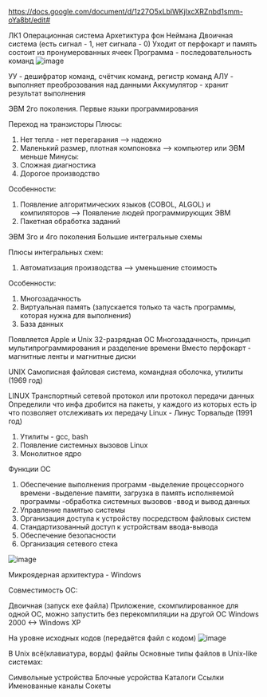 https://docs.google.com/document/d/1z27O5xLblWKjIxcXRZnbd1smm-oYa8bt/edit#

ЛК1 Операционная система
Архетиктура фон Неймана
Двоичная система (есть сигнал - 1, нет сигнала - 0)
Уходит от перфокарт и память состоит из пронумерованных ячеек
Программа - последовательность команд
![image](https://user-images.githubusercontent.com/97594112/213094537-9ca8a755-cd37-424b-86b7-c4622e49ebf6.png)

УУ - дешифратор команд, счётчик команд, регистр команд
АЛУ - выполняет преоброзования над данными
Аккумулятор - хранит результат выполнения


ЭВМ 2го поколения. Первые языки программирования

Переход на транзисторы
Плюсы:
1. Нет тепла - нет перегарания --> надежно
2. Маленький размер, плотная компоновка --> компьютер или ЭВМ меньше
Минусы:
1. Сложная диагностика
2. Дорогое производство

Особенности:
1. Появление алгоритмических языков (COBOL, ALGOL) и компиляторов --> Появление людей программирующих ЭВМ
2. Пакетная обработка заданий


ЭВМ 3го и 4го поколения
Большие интегральные схемы

Плюсы интегральных схем:
1. Автоматизация производства --> уменьшение стоимость

Особенности:
1. Многозадачность
2. Виртуальная память (запускается только та часть программы, которая нужна для выполнения)
3. База данных

Появляется Apple и Unix
32-разрядная ОС
Многозадачность, принцип мультипрограммирования и разделение времени
Вместо перфокарт - магнитные ленты и магнитные диски

UNIX
Самописная файловая система, командная оболочка, утилиты (1969 год)

LINUX
Транспортный сетевой протокол или протокол передачи данных
Определили что инфа дробится на пакеты, у каждого из которых есть ip что позволяет отслеживать их передачу
Linux - Линус Торвальде (1991 год)
1. Утилиты - gcc, bash 
2. Появление системных вызовов Linux
3. Монолитное ядро

Функции ОС
1. Обеспечение выполнения программ
   -выделение процессорного времени
   -выделение памяти, загрузка в память исполняемой программы
   -обработка системных вызовов
   -ввод и вывод данных
2. Управление памятью системы
3. Организация доступа к устройству посредством файловых систем
4. Стандартизованный доступ к устройствам ввода-вывода
5. Обеспечение безопасности
6. Организация сетевого стека

![image](https://user-images.githubusercontent.com/97594112/213101017-f5855ba3-d96e-4a63-af4b-3014aa7ee896.png)

Микроядерная архитектура - Windows

Совместимость ОС:

Двоичная (запуск ехе файла)
Приложение, скомпилированное для одной ОС, можно запустить без перекомпиляции на другой ОС
Windows 2000 <-> Windows XP

На уровне исходных кодов (передаётся файл с кодом)
![image](https://user-images.githubusercontent.com/97594112/213105136-592734e2-e8c9-49b1-9c3f-74996a86b16a.png)

В Unix всё(клавиатура, ворды) файлы Основные типы файлов в Unix-like системах:

Символьные устройства
Блочные усройства
Каталоги
Ссылки
Именованные каналы
Сокеты













